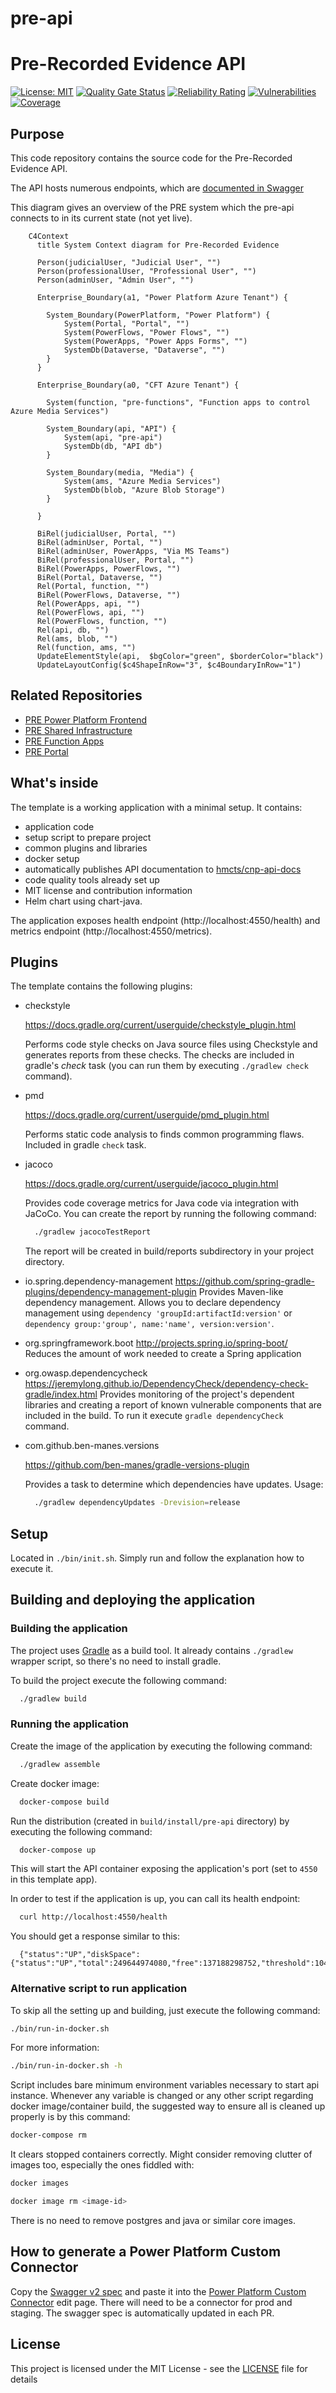 # pre-api


# Pre-Recorded Evidence API

[![License: MIT](https://img.shields.io/badge/License-MIT-yellow.svg)](https://opensource.org/licenses/MIT) [![Quality Gate Status](https://sonarcloud.io/api/project_badges/measure?project=uk.gov.hmcts.reform%3Apre-api&metric=alert_status)](https://sonarcloud.io/summary/new_code?id=uk.gov.hmcts.reform%3Apre-api) [![Reliability Rating](https://sonarcloud.io/api/project_badges/measure?project=uk.gov.hmcts.reform%3Apre-api&metric=reliability_rating)](https://sonarcloud.io/summary/new_code?id=uk.gov.hmcts.reform%3Apre-api) [![Vulnerabilities](https://sonarcloud.io/api/project_badges/measure?project=uk.gov.hmcts.reform%3Apre-api&metric=vulnerabilities)](https://sonarcloud.io/summary/new_code?id=uk.gov.hmcts.reform%3Apre-api) [![Coverage](https://sonarcloud.io/api/project_badges/measure?project=uk.gov.hmcts.reform%3Apre-api&metric=coverage)](https://sonarcloud.io/summary/new_code?id=uk.gov.hmcts.reform%3Apre-api)

## Purpose

This code repository contains the source code for the Pre-Recorded Evidence API.

The API hosts numerous endpoints, which are [documented in Swagger](https://hmcts.github.io/cnp-api-docs/swagger.html?url=https://hmcts.github.io/cnp-api-docs/specs/pre-api.json#/)

This diagram gives an overview of the PRE system which the pre-api connects to in its current state (not yet live).
```mermaid
    C4Context
      title System Context diagram for Pre-Recorded Evidence

      Person(judicialUser, "Judicial User", "")
      Person(professionalUser, "Professional User", "")
      Person(adminUser, "Admin User", "")

      Enterprise_Boundary(a1, "Power Platform Azure Tenant") {

        System_Boundary(PowerPlatform, "Power Platform") {
            System(Portal, "Portal", "")
            System(PowerFlows, "Power Flows", "")
            System(PowerApps, "Power Apps Forms", "")
            SystemDb(Dataverse, "Dataverse", "")
        }
      }

      Enterprise_Boundary(a0, "CFT Azure Tenant") {

        System(function, "pre-functions", "Function apps to control Azure Media Services")

        System_Boundary(api, "API") {
            System(api, "pre-api")
            SystemDb(db, "API db")
        }

        System_Boundary(media, "Media") {
            System(ams, "Azure Media Services")
            SystemDb(blob, "Azure Blob Storage")
        }

      }

      BiRel(judicialUser, Portal, "")
      BiRel(adminUser, Portal, "")
      BiRel(adminUser, PowerApps, "Via MS Teams")
      BiRel(professionalUser, Portal, "")
      BiRel(PowerApps, PowerFlows, "")
      BiRel(Portal, Dataverse, "")
      Rel(Portal, function, "")
      BiRel(PowerFlows, Dataverse, "")
      Rel(PowerApps, api, "")
      Rel(PowerFlows, api, "")
      Rel(PowerFlows, function, "")
      Rel(api, db, "")
      Rel(ams, blob, "")
      Rel(function, ams, "")
      UpdateElementStyle(api,  $bgColor="green", $borderColor="black")
      UpdateLayoutConfig($c4ShapeInRow="3", $c4BoundaryInRow="1")
```

## Related Repositories
 * [PRE Power Platform Frontend](https://github.com/hmcts/pre-power-platform)
 * [PRE Shared Infrastructure](https://github.com/hmcts/pre-shared-infrastructure)
 * [PRE Function Apps](https://github.com/hmcts/pre-functions)
 * [PRE Portal](https://github.com/hmcts/pre-portal)

## What's inside

The template is a working application with a minimal setup. It contains:
 * application code
 * setup script to prepare project
 * common plugins and libraries
 * docker setup
 * automatically publishes API documentation to [hmcts/cnp-api-docs](https://github.com/hmcts/cnp-api-docs)
 * code quality tools already set up
 * MIT license and contribution information
 * Helm chart using chart-java.

The application exposes health endpoint (http://localhost:4550/health) and metrics endpoint
(http://localhost:4550/metrics).

## Plugins

The template contains the following plugins:

  * checkstyle

    https://docs.gradle.org/current/userguide/checkstyle_plugin.html

    Performs code style checks on Java source files using Checkstyle and generates reports from these checks.
    The checks are included in gradle's *check* task (you can run them by executing `./gradlew check` command).

  * pmd

    https://docs.gradle.org/current/userguide/pmd_plugin.html

    Performs static code analysis to finds common programming flaws. Included in gradle `check` task.


  * jacoco

    https://docs.gradle.org/current/userguide/jacoco_plugin.html

    Provides code coverage metrics for Java code via integration with JaCoCo.
    You can create the report by running the following command:

    ```bash
      ./gradlew jacocoTestReport
    ```
    The report will be created in build/reports subdirectory in your project directory.
  * io.spring.dependency-management
    https://github.com/spring-gradle-plugins/dependency-management-plugin
    Provides Maven-like dependency management. Allows you to declare dependency management
    using `dependency 'groupId:artifactId:version'`
    or `dependency group:'group', name:'name', version:version'`.
  * org.springframework.boot
    http://projects.spring.io/spring-boot/
    Reduces the amount of work needed to create a Spring application
  * org.owasp.dependencycheck
    https://jeremylong.github.io/DependencyCheck/dependency-check-gradle/index.html
    Provides monitoring of the project's dependent libraries and creating a report
    of known vulnerable components that are included in the build. To run it
    execute `gradle dependencyCheck` command.

  * com.github.ben-manes.versions

    https://github.com/ben-manes/gradle-versions-plugin

    Provides a task to determine which dependencies have updates. Usage:

    ```bash
      ./gradlew dependencyUpdates -Drevision=release
    ```

## Setup

Located in `./bin/init.sh`. Simply run and follow the explanation how to execute it.

## Building and deploying the application

### Building the application

The project uses [Gradle](https://gradle.org) as a build tool. It already contains
`./gradlew` wrapper script, so there's no need to install gradle.

To build the project execute the following command:

```bash
  ./gradlew build
```

### Running the application

Create the image of the application by executing the following command:

```bash
  ./gradlew assemble
```

Create docker image:

```bash
  docker-compose build
```

Run the distribution (created in `build/install/pre-api` directory)
by executing the following command:

```bash
  docker-compose up
```

This will start the API container exposing the application's port
(set to `4550` in this template app).

In order to test if the application is up, you can call its health endpoint:

```bash
  curl http://localhost:4550/health
```

You should get a response similar to this:

```
  {"status":"UP","diskSpace":{"status":"UP","total":249644974080,"free":137188298752,"threshold":10485760}}
```

### Alternative script to run application

To skip all the setting up and building, just execute the following command:

```bash
./bin/run-in-docker.sh
```

For more information:

```bash
./bin/run-in-docker.sh -h
```

Script includes bare minimum environment variables necessary to start api instance. Whenever any variable is changed or any other script regarding docker image/container build, the suggested way to ensure all is cleaned up properly is by this command:

```bash
docker-compose rm
```

It clears stopped containers correctly. Might consider removing clutter of images too, especially the ones fiddled with:

```bash
docker images

docker image rm <image-id>
```

There is no need to remove postgres and java or similar core images.

## How to generate a Power Platform Custom Connector
Copy the [Swagger v2 spec](https://raw.githubusercontent.com/hmcts/pre-api/master/pre-api-stg.yaml) and paste it into the [Power Platform Custom Connector](https://make.powerautomate.com/environments/3df85815-859a-e884-8b20-6a6dac1054a1/connections/custom) edit page. There will need to be a connector for prod and staging. The swagger spec is automatically updated in each PR.

## License

This project is licensed under the MIT License - see the [LICENSE](LICENSE) file for details

